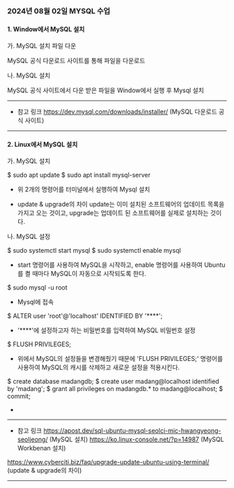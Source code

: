 ### 2024년 08월 02일 MYSQL 수업

#### 1. Window에서 MySQL 설치

가. MySQL 설치 파일 다운

MySQL 공식 다운로드 사이트를 통해 파일을 다운로드

나. MySQL 설치

MySQL 공식 사이트에서 다운 받은 파일을 Window에서 실행 후 Mysql 설치

------------------------------------------------------------------------
* 참고 링크
https://dev.mysql.com/downloads/installer/ (MySQL 다운로드 공식 사이트)
------------------------------------------------------------------------

#### 2. Linux에서 MySQL 설치

가. MySQL 설치

$ sudo apt update
$ sudo apt install mysql-server

- 위 2개의 명령어를 터미널에서 실행하여 Mysql 설치

+ update & upgrade의 차이
update는 이미 설치된 소프트웨어의 업데이트 목록을 가지고 오는 것이고,
upgrade는 업데이트 된 소프트웨어를 실제로 설치하는 것이다.

나. MySQL 설정

$ sudo systemctl start mysql
$ sudo systemctl enable mysql

- start 명령어를 사용하여 MySQL을 시작하고,
enable 명령어를 사용하여 Ubuntu를 켤 때마다 MySQL이 자동으로 시작되도록 한다.

$ sudo mysql -u root

- Mysql에 접속

$ ALTER user 'root'@'localhost' IDENTIFIED BY '****';

- '****'에 설정하고자 하는 비밀번호를 입력하여 MySQL 비밀번호 설정

$ FLUSH PRIVILEGES;

- 위에서 MySQL의 설정들을 변경해줬기 때문에 'FLUSH PRIVILEGES;' 명령어를 사용하여 MySQL의 캐시를 삭제하고 새로운 설정을 적용시킨다.

$ create database madangdb;
$ create user madang@localhost identified by 'madang';
$ grant all privileges on madangdb.* to madang@localhost;
$ commit;

- 

-------------------------------------------------------------------------------
* 참고 링크
https://apost.dev/sql-ubuntu-mysql-seolci-mic-hwangyeong-seoljeong/ (MySQL 설치)
https://ko.linux-console.net/?p=14987 (MySQL Workbenan 설치)

https://www.cyberciti.biz/faq/upgrade-update-ubuntu-using-terminal/ (update & upgrade의 차이)

---------------------------------------------------------------------------------------



